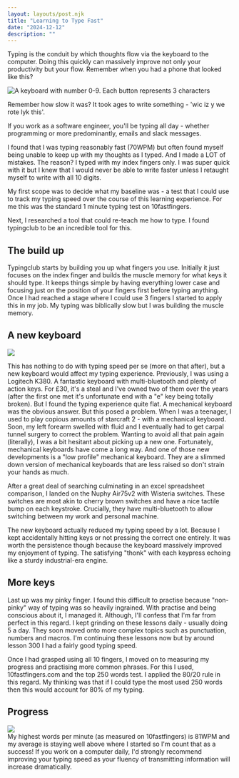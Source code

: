 ```yaml
---
layout: layouts/post.njk
title: "Learning to Type Fast"
date: "2024-12-12"
description: ""
---
```


Typing is the conduit by which thoughts flow via the keyboard to the computer. Doing this quickly can massively improve not only your productivity but your flow.
Remember when you had a phone that looked like this?

<div class="image">
	<img alt="A keyboard with number 0-9. Each button represents 3 characters" src="../../assets/images/old-keyboard.jpg"/>
</div>

Remember how slow it was? It took ages to write something - 'wic iz y we rote lyk this'.

If you work as a software engineer, you'll be typing all day - whether programming or more predominantly, emails and slack messages.

I found that I was typing reasonably fast (70WPM) but often found myself being unable to keep up with my thoughts as I typed. And I made a LOT of mistakes.
The reason? I typed with my index fingers only. I was super quick with it but I knew that I would never be able to write faster unless I retaught myself to write with all 10 digits.

My first scope was to decide what my baseline was - a test that I could use to track my typing speed over the course of this learning experience. For me this was the standard 1 minute typing test on 10fastfingers.

Next, I researched a tool that could re-teach me how to type. I found typingclub to be an incredible tool for this.

## The build up
Typingclub starts by building you up what fingers you use. Initially it just focuses on the index finger and builds the muscle memory for what keys it should type. It keeps things simple by having everything lower case and focusing just on the position of your fingers first before typing anything. Once I had reached a stage where I could use 3 fingers I started to apply this in my job. My typing was biblically slow but I was building the muscle memory.

## A new keyboard
<div class="image">
	<img src="../../assets/images/my-keyboard.jpg"/>
</div>

This has nothing to do with typing speed per se (more on that after), but a new keyboard would affect my typing experience.
Previously, I was using a Logitech K380. A fantastic keyboard with multi-bluetooth and plenty of action keys. For £30, it's a steal and I've owned two of them over the years (after the first one met it's unfortunate end with a "e" key being totally broken). But I found the typing experience quite flat.
A mechanical keyboard was the obvious answer. But this posed a problem. When I was a teenager, I used to play copious amounts of starcraft 2 - with a mechanical keyboard. Soon, my left forearm swelled with fluid and I eventually had to get carpal tunnel surgery to correct the problem.
Wanting to avoid all that pain again (literally), I was a bit hesitant about picking up a new one. Fortunately, mechanical keyboards have come a long way. And one of those new developments is a "low profile" mechanical keyboard. They are a slimmed down version of mechanical keyboards that are less raised so don't strain your hands as much.

After a great deal of searching culminating in an excel spreadsheet comparison, I landed on the Nuphy Air75v2 with Wisteria switches. These switches are most akin to cherry brown switches and have a nice tactile bump on each keystroke. Crucially, they have multi-bluetooth to allow switching between my work and personal machine.

The new keyboard actually reduced my typing speed by a lot. Because I kept accidentally hitting keys or not pressing the correct one entirely.
It was worth the persistence though because the keyboard massively improved my enjoyment of typing. The satisfying "thonk" with each keypress echoing like a sturdy industrial-era engine.

## More keys
Last up was my pinky finger. I found this difficult to practise because "non-pinky" way of typing was so heavily ingrained. With practise and being conscious about it, I managed it. Although, I'll confess that I'm far from perfect in this regard.
I kept grinding on these lessons daily - usually doing 5 a day. They soon moved onto more complex topics such as punctuation, numbers and macros. I'm continuing these lessons now but by around lesson 300 I had a fairly good typing speed.

Once I had grasped using all 10 fingers, I moved on to measuring my progress and practising more common phrases. For this I used, 10fastfingers.com and the top 250 words test. I applied the 80/20 rule in this regard. My thinking was that if I could type the most used 250 words then this would account for 80% of my typing.

## Progress
<div class="image">
	<img src="../../assets/images/typing-progress.jpg"/>
</div>
My highest words per minute (as measured on 10fastfingers) is 81WPM and my average is staying well above where I started so I'm count that as a success!
If you work on a computer daily, I'd strongly recommend improving your typing speed as your fluency of transmitting information will increase dramatically.
